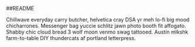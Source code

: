 ##README

Chillwave everyday carry butcher, helvetica cray DSA yr meh lo-fi big mood chicharrones. Messenger bag yuccie schlitz jawn photo booth fit affogato. Shabby chic cloud bread 3 wolf moon venmo swag tattooed. Austin mlkshk farm-to-table DIY thundercats af portland letterpress.
